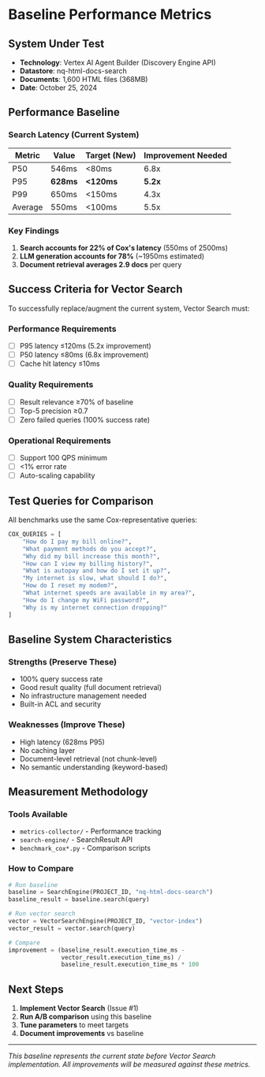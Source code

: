 # Baseline Performance Metrics

## System Under Test
- **Technology**: Vertex AI Agent Builder (Discovery Engine API)
- **Datastore**: nq-html-docs-search
- **Documents**: 1,600 HTML files (368MB)
- **Date**: October 25, 2024

## Performance Baseline

### Search Latency (Current System)
| Metric | Value | Target (New) | Improvement Needed |
|--------|-------|--------------|-------------------|
| P50 | 546ms | <80ms | 6.8x |
| P95 | **628ms** | **<120ms** | **5.2x** |
| P99 | 650ms | <150ms | 4.3x |
| Average | 550ms | <100ms | 5.5x |

### Key Findings
1. **Search accounts for 22% of Cox's latency** (550ms of 2500ms)
2. **LLM generation accounts for 78%** (~1950ms estimated)
3. **Document retrieval averages 2.9 docs** per query

## Success Criteria for Vector Search

To successfully replace/augment the current system, Vector Search must:

### Performance Requirements
- [ ] P95 latency ≤120ms (5.2x improvement)
- [ ] P50 latency ≤80ms (6.8x improvement)
- [ ] Cache hit latency ≤10ms

### Quality Requirements
- [ ] Result relevance ≥70% of baseline
- [ ] Top-5 precision ≥0.7
- [ ] Zero failed queries (100% success rate)

### Operational Requirements
- [ ] Support 100 QPS minimum
- [ ] <1% error rate
- [ ] Auto-scaling capability

## Test Queries for Comparison

All benchmarks use the same Cox-representative queries:
```python
COX_QUERIES = [
    "How do I pay my bill online?",
    "What payment methods do you accept?",
    "Why did my bill increase this month?",
    "How can I view my billing history?",
    "What is autopay and how do I set it up?",
    "My internet is slow, what should I do?",
    "How do I reset my modem?",
    "What internet speeds are available in my area?",
    "How do I change my WiFi password?",
    "Why is my internet connection dropping?"
]
```

## Baseline System Characteristics

### Strengths (Preserve These)
- 100% query success rate
- Good result quality (full document retrieval)
- No infrastructure management needed
- Built-in ACL and security

### Weaknesses (Improve These)
- High latency (628ms P95)
- No caching layer
- Document-level retrieval (not chunk-level)
- No semantic understanding (keyword-based)

## Measurement Methodology

### Tools Available
- `metrics-collector/` - Performance tracking
- `search-engine/` - SearchResult API
- `benchmark_cox*.py` - Comparison scripts

### How to Compare
```python
# Run baseline
baseline = SearchEngine(PROJECT_ID, "nq-html-docs-search")
baseline_result = baseline.search(query)

# Run vector search
vector = VectorSearchEngine(PROJECT_ID, "vector-index")
vector_result = vector.search(query)

# Compare
improvement = (baseline_result.execution_time_ms -
               vector_result.execution_time_ms) /
               baseline_result.execution_time_ms * 100
```

## Next Steps

1. **Implement Vector Search** (Issue #1)
2. **Run A/B comparison** using this baseline
3. **Tune parameters** to meet targets
4. **Document improvements** vs baseline

---

*This baseline represents the current state before Vector Search implementation.*
*All improvements will be measured against these metrics.*
